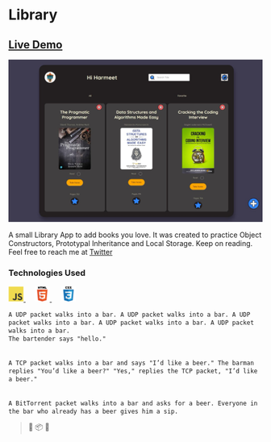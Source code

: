 # Library

## [Live Demo](https://hmjatt.github.io/Library/)

![This is an image](https://github.com/hmjatt/hmjatt.github.io/blob/master/images/FMkLfLGVgAAkzII.jfif)

A small Library App to add books you love. It was created to practice Object Constructors, Prototypal Inheritance and Local Storage. Keep on reading. Feel free to reach me at [Twitter](https://twitter.com/hmjatt/)





### Technologies Used

<a href="https://developer.mozilla.org/en-US/docs/Web/JavaScript" target="_blank" rel="noreferrer"> <img src="https://raw.githubusercontent.com/devicons/devicon/master/icons/javascript/javascript-original.svg" alt="javascript" width="30" height="30"/> </a>  &emsp;   <a href="https://www.w3.org/html/" target="_blank" rel="noreferrer"> <img src="https://raw.githubusercontent.com/devicons/devicon/master/icons/html5/html5-original-wordmark.svg" alt="html5" width="30" height="30"/> </a>  &emsp;   <a href="https://www.w3schools.com/css/" target="_blank" rel="noreferrer"> <img src="https://raw.githubusercontent.com/devicons/devicon/master/icons/css3/css3-original-wordmark.svg" alt="css3" width="30" height="30"/> </a>




    A UDP packet walks into a bar. A UDP packet walks into a bar. A UDP packet walks into a bar. A UDP packet walks into a bar. A UDP packet walks into a bar.
    The bartender says "hello."


    A TCP packet walks into a bar and says "I’d like a beer." The barman replies "You’d like a beer?" "Yes," replies the TCP packet, "I’d like a beer."


    A BitTorrent packet walks into a bar and asks for a beer. Everyone in the bar who already has a beer gives him a sip.
>  	
> :mate:	:package:  :fox_face:
